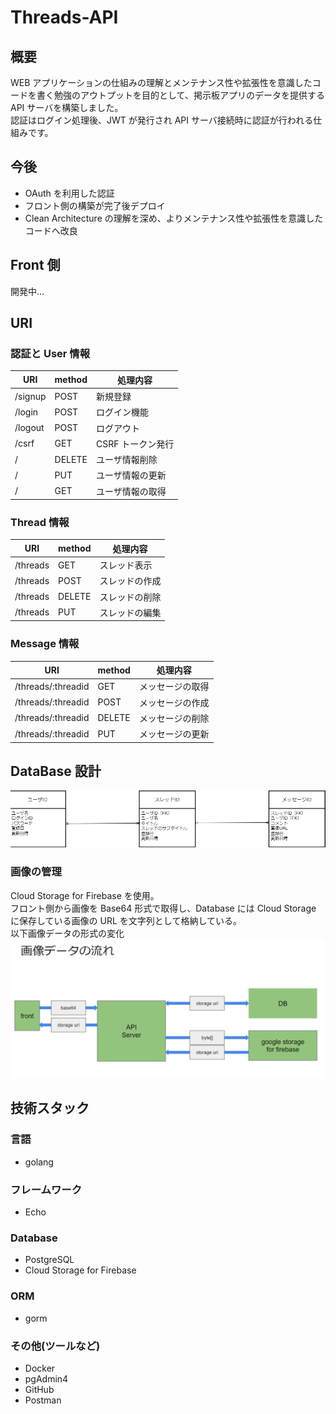 # Threads-API

## 概要

WEB アプリケーションの仕組みの理解とメンテナンス性や拡張性を意識したコードを書く勉強のアウトプットを目的として、掲示板アプリのデータを提供する API サーバを構築しました。  
認証はログイン処理後、JWT が発行され API サーバ接続時に認証が行われる仕組みです。

## 今後

- OAuth を利用した認証
- フロント側の構築が完了後デプロイ
- Clean Architecture の理解を深め、よりメンテナンス性や拡張性を意識したコードへ改良

## Front 側

開発中...

## URI

### 認証と User 情報

| URI     | method | 処理内容          |
| ------- | ------ | ----------------- |
| /signup | POST   | 新規登録          |
| /login  | POST   | ログイン機能      |
| /logout | POST   | ログアウト        |
| /csrf   | GET    | CSRF トークン発行 |
| /       | DELETE | ユーザ情報削除    |
| /       | PUT    | ユーザ情報の更新  |
| /       | GET    | ユーザ情報の取得  |

### Thread 情報

| URI      | method | 処理内容       |
| -------- | ------ | -------------- |
| /threads | GET    | スレッド表示   |
| /threads | POST   | スレッドの作成 |
| /threads | DELETE | スレッドの削除 |
| /threads | PUT    | スレッドの編集 |

### Message 情報

| URI                | method | 処理内容         |
| ------------------ | ------ | ---------------- |
| /threads/:threadid | GET    | メッセージの取得 |
| /threads/:threadid | POST   | メッセージの作成 |
| /threads/:threadid | DELETE | メッセージの削除 |
| /threads/:threadid | PUT    | メッセージの更新 |

## DataBase 設計

![Alt text](Document/img/image.png)

### 画像の管理

Cloud Storage for Firebase を使用。  
フロント側から画像を Base64 形式で取得し、Database には Cloud Storage に保存している画像の URL を文字列として格納している。  
以下画像データの形式の変化
![Alt text](Document/img/image1.png)

## 技術スタック

### 言語

- golang

### フレームワーク

- Echo

### Database

- PostgreSQL
- Cloud Storage for Firebase

### ORM

- gorm

### その他(ツールなど)

- Docker
- pgAdmin4
- GitHub
- Postman
